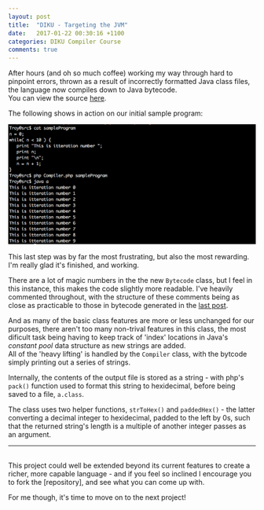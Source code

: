 ```yaml
---
layout: post
title:  "DIKU - Targeting the JVM"
date:   2017-01-22 00:30:16 +1100
categories: DIKU Compiler Course
comments: true
---
```


After hours (and oh so much coffee) working my way through hard to pinpoint errors, thrown as a result of incorrectly formatted Java class files, the language now compiles down to Java bytecode.  
You can view the source [here].

[here]: https://github.com/troydaniels/DIKU-Compiler-Course/blob/master/src/Bytecode.php

The following shows in action on our initial sample program:

![Targetting the JVM](https://raw.githubusercontent.com/troydaniels/troydaniels.github.io/master/_img/targeting-the-jvm.png)

This last step was by far the most frustrating, but also the most rewarding. I'm really glad it's finished, and working.  

There are a lot of magic numbers in the the new ```Bytecode``` class, but I feel in this instance, this makes the code slightly more readable. I've heavily commented throughout, with the structure of these comments being as close as practicable to those in bytecode generated in the [last post].

[last post]: https://troydaniels.github.io/diku/compiler/course/2017/01/18/building-a-compiler-p7.html

And as many of the basic class features are more or less unchanged for our purposes, there aren't too many non-trival features in this class, the most dificult task being having to keep track of 'index' locations in Java's *constant pool* data structure as new strings are added.  
All of the 'heavy lifting' is handled by the ```Compiler``` class, with the bytcode simply printing out a series of strings.

Internally, the contents of the output file is stored as a string - with php's ```pack()``` function used to format this string to hexidecimal, before being saved to a file, ```a.class```.

The class uses two helper functions, ```strToHex()``` and ```paddedHex()``` - the latter converting a decimal integer to hexidecimal, padded to the left by 0s, such that the returned string's length is a multiple of another integer passes as an argument.

---
<br>
This project could well be extended beyond its current features to create a richer, more capable language - and if you feel so inclined I encourage you to fork the [repository], and see what you can come up with.

[repository]:https://github.com/troydaniels/DIKU-Compiler-Course

For me though, it's time to move on to the next project!  